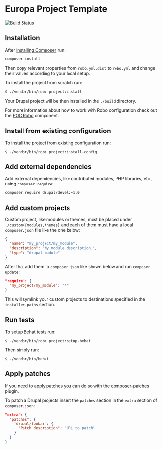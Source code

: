 # Europa Project Template

[![Build Status](https://travis-ci.com/ec-europa/poc-project.svg?token=dqSmBxPQnRgBZvpCZAqo&branch=master)](https://travis-ci.com/ec-europa/poc-project)

## Installation

After [installing Composer](https://getcomposer.org/doc/00-intro.md#installation-linux-unix-osx) run:

```
composer install
```

Then copy relevant properties from `robo.yml.dist` to `robo.yml` and change their values according to your local setup.

To install the project from scratch run:

```
$ ./vendor/bin/robo project:install
```

Your Drupal project will be then installed in the `./build` directory.

For more information about how to work with Robo configuration check out the [POC Robo](https://github.com/ec-europa/poc-robo)
component.

## Install from existing configuration

To install the project from existing configuration run:

```
$ ./vendor/bin/robo project:install-config
```

## Add external dependencies

Add external dependencies, like contributed modules, PHP libraries, etc., using `composer require`:

```
composer require drupal/devel:~1.0
```

## Add custom projects

Custom project, like modules or themes, must be placed under `./custom/{modules,themes}` and each of them must have
a local `composer.json` file like the one below:

```json
{
  "name": "my_project/my_module",
  "description": "My module description.",
  "type": "drupal-module"
}
```

After that add them to `composer.json` like shown below and run `composer update`:

```json
"require": {
  "my_project/my_module": "*"
}
```

This will symlink your custom projects to destinations specified in the `installer-paths` section.

## Run tests

To setup Behat tests run:

```
$ ./vendor/bin/robo project:setup-behat
```

Then simply run:

```
$ ./vendor/bin/behat
```

## Apply patches

If you need to apply patches you can do so with the [composer-patches](https://github.com/cweagans/composer-patches) plugin.

To patch a Drupal projects insert the `patches` section in the `extra` section of `composer.json`:

```json
"extra": {
  "patches": {
    "drupal/foobar": {
      "Patch description": "URL to patch"
    }
  }
}
```
